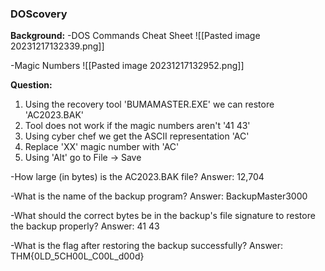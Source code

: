 <h3> DOScovery </h3>
<b>Background:</b>
-DOS Commands Cheat Sheet
![[Pasted image 20231217132339.png]]

-Magic Numbers
![[Pasted image 20231217132952.png]]

<b>Question:</b>
1. Using the recovery tool 'BUMAMASTER.EXE' we can restore 'AC2023.BAK'
2. Tool does not work if the magic numbers aren't '41 43'
3. Using cyber chef we get the ASCII representation 'AC'
4. Replace 'XX' magic number with 'AC'
5. Using 'Alt' go to File -> Save

-How large (in bytes) is the AC2023.BAK file? Answer: 12,704

-What is the name of the backup program? Answer: BackupMaster3000

-What should the correct bytes be in the backup's file signature to restore the backup properly? Answer: 41 43

-What is the flag after restoring the backup successfully? Answer: THM{0LD_5CH00L_C00L_d00d}
